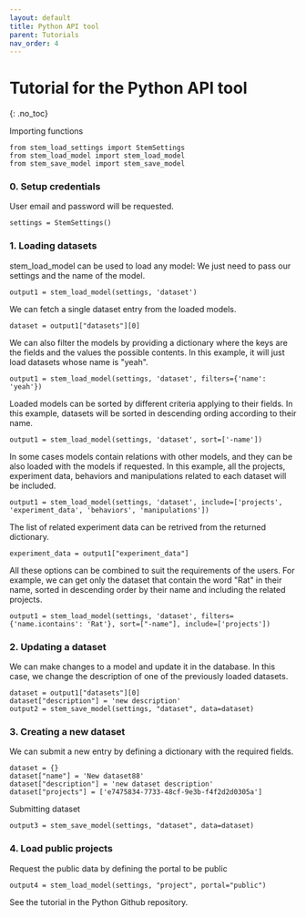 ```yaml
---
layout: default
title: Python API tool
parent: Tutorials
nav_order: 4
---
```

# Tutorial for the Python API tool
{: .no_toc}

Importing functions

```
from stem_load_settings import StemSettings
from stem_load_model import stem_load_model
from stem_save_model import stem_save_model
```

### 0. Setup credentials

User email and password will be requested.

```
settings = StemSettings()
```

### 1. Loading datasets

stem_load_model can be used to load any model: We just need to pass our settings and the name of the model.
```
output1 = stem_load_model(settings, 'dataset')
```

We can fetch a single dataset entry from the loaded models.

```
dataset = output1["datasets"][0]
```

We can also filter the models by providing a dictionary where the keys are the fields and the values the possible contents. In this example, it will just load datasets whose name is "yeah".

```
output1 = stem_load_model(settings, 'dataset', filters={'name': 'yeah'})
```

Loaded models can be sorted by different criteria applying to their fields. In this example, datasets will be sorted in descending ording according to their name.

```
output1 = stem_load_model(settings, 'dataset', sort=['-name'])
```

In some cases models contain relations with other models, and they can be also loaded with the models if requested. In this example, all the projects, experiment data, behaviors and manipulations related to each dataset will be included.

```
output1 = stem_load_model(settings, 'dataset', include=['projects', 'experiment_data', 'behaviors', 'manipulations'])
```

The list of related experiment data can be retrived from the returned dictionary.
```
experiment_data = output1["experiment_data"]
```

All these options can be combined to suit the requirements of the users. For example, we can get only the dataset that contain the word "Rat" in their name, sorted in descending order by their name and including the related projects.

```
output1 = stem_load_model(settings, 'dataset', filters={'name.icontains': 'Rat'}, sort=["-name"], include=['projects'])
```


### 2. Updating a dataset

We can make changes to a model and update it in the database. In this case, we change the description of one of the previously loaded datasets.

```
dataset = output1["datasets"][0]
dataset["description"] = 'new description'
output2 = stem_save_model(settings, "dataset", data=dataset)
```

### 3. Creating a new dataset

We can submit a new entry by defining a dictionary with the required fields.

```
dataset = {}
dataset["name"] = 'New dataset88'
dataset["description"] = 'new dataset description'
dataset["projects"] = ['e7475834-7733-48cf-9e3b-f4f2d2d0305a']
```

Submitting dataset

```
output3 = stem_save_model(settings, "dataset", data=dataset)
```

### 4. Load public projects

Request the public data by defining the portal to be public

```
output4 = stem_load_model(settings, "project", portal="public")
```

See the tutorial in the Python Github repository.

